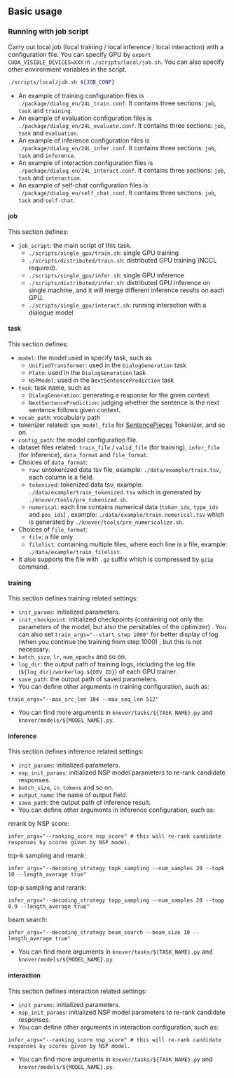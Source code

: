 ## Basic usage

### Running with job script
Carry out local job (local training / local inference / local interaction) with a configuration file. You can specify GPU by `export CUDA_VISIBLE_DEVICES=XXX` in `./scripts/local/job.sh`. You can also specify other environment variables in the script.

``` bash
./scripts/local/job.sh ${JOB_CONF}
```

- An example of training configuration files is `./package/dialog_en/24L_train.conf`. It contains three sections: `job`, `task` and `training`.
- An example of evaluation configuration files is `./package/dialog_en/24L_evaluate.conf`. It contains three sections: `job`, `task` and `evaluation`.
- An example of inference configuration files is `./package/dialog_en/24L_infer.conf`. It contains three sections: `job`, `task` and `inference`.
- An example of interaction configuration files is `./package/dialog_en/24L_interact.conf`. It contains three sections: `job`, `task` and `interaction`.
- An example of self-chat configuration files is `./package/dialog_en/self_chat.conf`. It contains three sections: `job`, `task` and `self-chat`.

#### job

This section defines:
- `job_script`: the main script of this task.
    - `./scripts/single_gpu/train.sh`: single GPU training
    - `./scripts/distributed/train.sh`: distributed GPU training (NCCL required).
    - `./scripts/single_gpu/infer.sh`: single GPU inference
    - `./scripts/distributed/infer.sh`: distributed GPU inference on single machine, and it will merge different inference results on each GPU.
    - `./scripts/single_gpu/interact.sh`: running interaction with a dialogue model

#### task
This section defines:
- `model`: the model used in specify task, such as
    - `UnifiedTransformer`: used in the `DialogGeneration` task
    - `Plato`: used in the `DialogGeneration` task
    - `NSPModel`: used in the `NextSentencePrediction` task
- `task`: task name, such as
    - `DialogGeneration`: generating a response for the given context.
    - `NextSentencePrediction`: judging whether the sentence is the next sentence follows given context.
- `vocab_path`: vocabulary path
- tokenizer related: `spm_model_file` for [SentencePieces](https://github.com/google/sentencepiece) Tokenizer, and so on.
- `config_path`: the model configuration file.
- dataset files related: `train_file` / `valid_file` (for training), `infer_file` (for inference), `data_format` and `file_format`.
- Choices of `data_format`:
    - `raw`: untokenized data tsv file, example: `./data/example/train.tsv`, each column is a field.
    - `tokenized`: tokenized data tsv, example: `./data/example/train_tokenized.tsv` which is generated by `./knover/tools/pre_tokenized.sh`.
    - `numerical`: each line contains numerical data (`token_ids`, `type_ids` and `pos_ids`) , example: `./data/example/train.numerical.tsv` which is generated by `./knover/tools/pre_numericalize.sh`.
- Choices of `file_format`:
    - `file`: a file only.
    - `filelist`: containing multiple files, where each line is a file, example: `./data/example/train_filelist`.
- It also supports the file with `.gz` suffix which is compressed by `gzip` command.

#### training
This section defines training related settings:
- `init_params`: initialized parameters.
- `init_checkpoint`: initialized checkpoints (containing not only the parameters of the model, but also the persitables of the optimizer) . You can also set `train_args="--start_step 1000"` for better display of log (when you continue the training from step 1000) , but this is not necessary.
- `batch_size`, `lr`, `num_epochs` and so on.
- `log_dir`: the output path of training logs, including the log file (`${log_dir}/workerlog.${DEV_ID}`) of each GPU trainer.
- `save_path`: the output path of saved parameters.
- You can define other arguments in training configuration, such as:

```
train_args="--max_src_len 384 --max_seq_len 512"
```

- You can find more arguments in `knover/tasks/${TASK_NAME}.py` and `knover/models/${MODEL_NAME}.py`.

#### inference
This section defines inference related settings:
- `init_params`: initialized parameters.
- `nsp_init_params`: initialized NSP model parameters to re-rank candidate responses.
- `batch_size`, `in_tokens` and so on.
- `output_name`: the name of output field.
- `save_path`: the output path of inference result.
- You can define other arguments in inference configuration, such as:

rerank by NSP score:

```
infer_args="--ranking_score nsp_score" # this will re-rank candidate responses by scores given by NSP model.
```

top-k sampling and rerank:

```
infer_args="--decoding_strategy topk_sampling --num_samples 20 --topk 10 --length_average true"
```

top-p sampling and rerank:

```
infer_args="--decoding_strategy topp_sampling --num_samples 20 --topp 0.9 --length_average true"
```

beam search:

```
infer_args="--decoding_strategy beam_search --beam_size 10 --length_average true"
```

- You can find more arguments in `knover/tasks/${TASK_NAME}.py` and `knover/models/${MODEL_NAME}.py`.

#### interaction
This section defines interaction related settings:
- `init_params`: initialized parameters.
- `nsp_init_params`: initialized NSP model parameters to re-rank candidate responses.
- You can define other arguments in interaction configuration, such as:

```
infer_args="--ranking_score nsp_score" # this will re-rank candidate responses by scores given by NSP model.
```

- You can find more arguments in `knover/tasks/${TASK_NAME}.py` and `knover/models/${MODEL_NAME}.py`.
